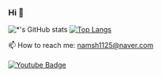 ### Hi 👋

<!--
**namsh1125/namsh1125** is a ✨ _special_ ✨ repository because its `README.md` (this file) appears on your GitHub profile.

Here are some ideas to get you started:

- 🔭 I’m currently working on ...
- 🌱 I’m currently learning ...
- 👯 I’m looking to collaborate on ...
- 🤔 I’m looking for help with ...
- 💬 Ask me about ...

- 😄 Pronouns: ...
- ⚡ Fun fact: ...
-->

![*'s GitHub stats](https://github-readme-stats.vercel.app/api?username=namsh1125&show_icons=true&theme=tokyonight)
[![Top Langs](https://github-readme-stats.vercel.app/api/top-langs/?username=namsh1125&layout=compact)](https://github.com/namsh1125/github-readme-stats)


📫 How to reach me: namsh1125@naver.com
<br><br>
[![Youtube Badge](https://img.shields.io/badge/Youtube-ff0000?style=flat-square&logo=youtube&link=https://www.youtube.com/channel/UCJ-N9hd1SxdmUvNNoqITsPw)](https://www.youtube.com/channel/UCJ-N9hd1SxdmUvNNoqITsPw)
